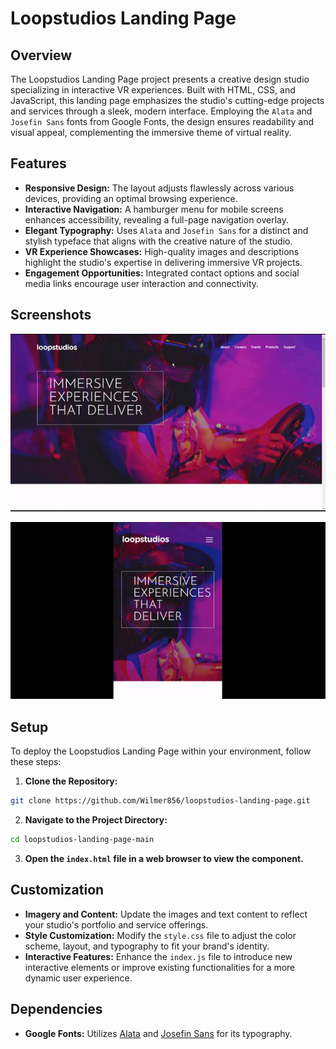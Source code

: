 # Loopstudios Landing Page

## Overview

The Loopstudios Landing Page project presents a creative design studio specializing in interactive VR experiences. Built with HTML, CSS, and JavaScript, this landing page emphasizes the studio's cutting-edge projects and services through a sleek, modern interface. Employing the `Alata` and `Josefin Sans` fonts from Google Fonts, the design ensures readability and visual appeal, complementing the immersive theme of virtual reality.

## Features

- **Responsive Design:** The layout adjusts flawlessly across various devices, providing an optimal browsing experience.
- **Interactive Navigation:** A hamburger menu for mobile screens enhances accessibility, revealing a full-page navigation overlay.
- **Elegant Typography:** Uses `Alata` and `Josefin Sans` for a distinct and stylish typeface that aligns with the creative nature of the studio.
- **VR Experience Showcases:** High-quality images and descriptions highlight the studio's expertise in delivering immersive VR projects.
- **Engagement Opportunities:** Integrated contact options and social media links encourage user interaction and connectivity.

## Screenshots

![Desktop/Laptop Screens](./screenshots/loopstudios-1.gif)

![Mobile Screens](./screenshots/loopstudios-2.gif)

## Setup

To deploy the Loopstudios Landing Page within your environment, follow these steps:

1. **Clone the Repository:**

```bash
git clone https://github.com/Wilmer856/loopstudios-landing-page.git
```

2. **Navigate to the Project Directory:**

```bash
cd loopstudios-landing-page-main
```

3. **Open the `index.html` file in a web browser to view the component.**

## Customization

- **Imagery and Content:** Update the images and text content to reflect your studio's portfolio and service offerings.
- **Style Customization:** Modify the `style.css` file to adjust the color scheme, layout, and typography to fit your brand's identity.
- **Interactive Features:** Enhance the `index.js` file to introduce new interactive elements or improve existing functionalities for a more dynamic user experience.

## Dependencies

- **Google Fonts:** Utilizes [Alata](https://fonts.google.com/specimen/Alata) and [Josefin Sans](https://fonts.google.com/specimen/Josefin+Sans) for its typography.
